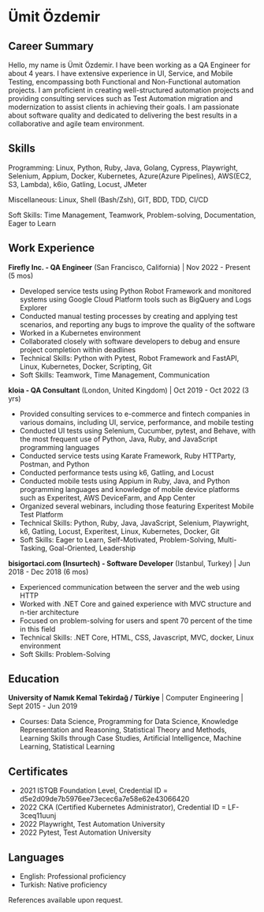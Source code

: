 # Ümit Özdemir

## Career Summary

Hello, my name is Ümit Özdemir. I have been working as a QA Engineer for about 4 years. I have extensive experience in UI, Service, and Mobile Testing, encompassing both Functional and Non-Functional automation projects. I am proficient in creating well-structured automation projects and providing consulting services such as Test Automation migration and modernization to assist clients in achieving their goals. I am passionate about software quality and dedicated to delivering the best results in a collaborative and agile team environment. 

## Skills

Programming: Linux, Python, Ruby, Java, Golang, Cypress, Playwright, Selenium, Appium, Docker, Kubernetes, Azure(Azure Pipelines), AWS(EC2, S3, Lambda), k6io, Gatling, Locust, JMeter 

Miscellaneous: Linux, Shell (Bash/Zsh), GIT, BDD, TDD, CI/CD 

Soft Skills: Time Management, Teamwork, Problem-solving, Documentation, Eager to Learn

## Work Experience

**Firefly Inc. - QA Engineer** (San Francisco, California) | Nov 2022 - Present (5 mos)

- Developed service tests using Python Robot Framework and monitored systems using Google Cloud Platform tools such as BigQuery and Logs Explorer
- Conducted manual testing processes by creating and applying test scenarios, and reporting any bugs to improve the quality of the software
- Worked in a Kubernetes environment
- Collaborated closely with software developers to debug and ensure project completion within deadlines
- Technical Skills: Python with Pytest, Robot Framework and FastAPI, Linux, Kubernetes, Docker, Scripting, Git
- Soft Skills: Teamwork, Time Management, Communication

**kloia - QA Consultant** (London, United Kingdom) | Oct 2019 - Oct 2022 (3 yrs)

- Provided consulting services to e-commerce and fintech companies in various domains, including UI, service, performance, and mobile testing
- Conducted UI tests using Selenium, Cucumber, pytest, and Behave, with the most frequent use of Python, Java, Ruby, and JavaScript programming languages
- Conducted service tests using Karate Framework, Ruby HTTParty, Postman, and Python
- Conducted performance tests using k6, Gatling, and Locust
- Conducted mobile tests using Appium in Ruby, Java, and Python programming languages and knowledge of mobile device platforms such as Experitest, AWS DeviceFarm, and App Center
- Organized several webinars, including those featuring Experitest Mobile Test Platform
- Technical Skills: Python, Ruby, Java, JavaScript, Selenium, Playwright, k6, Gatling, Locust, Experitest, Linux, Kubernetes, Docker, Git
- Soft Skills: Eager to Learn, Self-Motivated, Problem-Solving, Multi-Tasking, Goal-Oriented, Leadership

**bisigortaci.com (Insurtech) - Software Developer** (Istanbul, Turkey) | Jun 2018 - Dec 2018 (6 mos)

- Experienced communication between the server and the web using HTTP
- Worked with .NET Core and gained experience with MVC structure and n-tier architecture 
- Focused on problem-solving for users and spent 70 percent of the time in this field
- Technical Skills: .NET Core, HTML, CSS, Javascript, MVC, docker, Linux environment
- Soft Skills: Problem-Solving

## Education

**University of Namık Kemal Tekirdağ / Türkiye** | Computer Engineering | Sept 2015 - Jun 2019

- Courses: Data Science, Programming for Data Science, Knowledge Representation and Reasoning, Statistical Theory and Methods, Learning Skills through Case Studies, Artificial Intelligence, Machine Learning, Statistical Learning

## Certificates

- 2021 ISTQB Foundation Level, Credential ID = d5e2d09de7b5976ee73ecec6a7e58e62e43066420
- 2022 CKA (Certified Kubernetes Administrator), Credential ID = LF-3ceq11uunj
- 2022 Playwright, Test Automation University
- 2022 Pytest, Test Automation University

## Languages

- English: Professional proficiency
- Turkish: Native proficiency

References available upon request.
